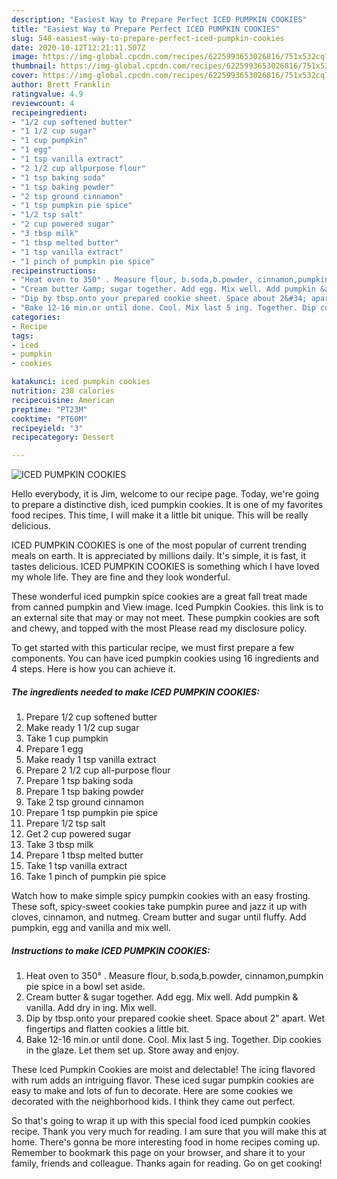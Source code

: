 ```yaml
---
description: "Easiest Way to Prepare Perfect ICED PUMPKIN COOKIES"
title: "Easiest Way to Prepare Perfect ICED PUMPKIN COOKIES"
slug: 548-easiest-way-to-prepare-perfect-iced-pumpkin-cookies
date: 2020-10-12T12:21:11.507Z
image: https://img-global.cpcdn.com/recipes/6225993653026816/751x532cq70/iced-pumpkin-cookies-recipe-main-photo.jpg
thumbnail: https://img-global.cpcdn.com/recipes/6225993653026816/751x532cq70/iced-pumpkin-cookies-recipe-main-photo.jpg
cover: https://img-global.cpcdn.com/recipes/6225993653026816/751x532cq70/iced-pumpkin-cookies-recipe-main-photo.jpg
author: Brett Franklin
ratingvalue: 4.9
reviewcount: 4
recipeingredient:
- "1/2 cup softened butter"
- "1 1/2 cup sugar"
- "1 cup pumpkin"
- "1 egg"
- "1 tsp vanilla extract"
- "2 1/2 cup allpurpose flour"
- "1 tsp baking soda"
- "1 tsp baking powder"
- "2 tsp ground cinnamon"
- "1 tsp pumpkin pie spice"
- "1/2 tsp salt"
- "2 cup powered sugar"
- "3 tbsp milk"
- "1 tbsp melted butter"
- "1 tsp vanilla extract"
- "1 pinch of pumpkin pie spice"
recipeinstructions:
- "Heat oven to 350° . Measure flour, b.soda,b.powder, cinnamon,pumpkin pie spice in a bowl set aside."
- "Cream butter &amp; sugar together. Add egg. Mix well. Add pumpkin &amp; vanilla. Add dry in ing. Mix well."
- "Dip by tbsp.onto your prepared cookie sheet. Space about 2&#34; apart. Wet fingertips and flatten cookies a little bit."
- "Bake 12-16 min.or until done. Cool. Mix last 5 ing. Together. Dip cookies in the glaze. Let them set up. Store away and enjoy."
categories:
- Recipe
tags:
- iced
- pumpkin
- cookies

katakunci: iced pumpkin cookies 
nutrition: 238 calories
recipecuisine: American
preptime: "PT23M"
cooktime: "PT60M"
recipeyield: "3"
recipecategory: Dessert

---
```



![ICED PUMPKIN COOKIES](https://img-global.cpcdn.com/recipes/6225993653026816/751x532cq70/iced-pumpkin-cookies-recipe-main-photo.jpg)

Hello everybody, it is Jim, welcome to our recipe page. Today, we're going to prepare a distinctive dish, iced pumpkin cookies. It is one of my favorites food recipes. This time, I will make it a little bit unique. This will be really delicious.

ICED PUMPKIN COOKIES is one of the most popular of current trending meals on earth. It is appreciated by millions daily. It's simple, it is fast, it tastes delicious. ICED PUMPKIN COOKIES is something which I have loved my whole life. They are fine and they look wonderful.

These wonderful iced pumpkin spice cookies are a great fall treat made from canned pumpkin and View image. Iced Pumpkin Cookies. this link is to an external site that may or may not meet. These pumpkin cookies are soft and chewy, and topped with the most Please read my disclosure policy.


To get started with this particular recipe, we must first prepare a few components. You can have iced pumpkin cookies using 16 ingredients and 4 steps. Here is how you can achieve it.

<!--inarticleads1-->

##### The ingredients needed to make ICED PUMPKIN COOKIES:

1. Prepare 1/2 cup softened butter
1. Make ready 1 1/2 cup sugar
1. Take 1 cup pumpkin
1. Prepare 1 egg
1. Make ready 1 tsp vanilla extract
1. Prepare 2 1/2 cup all-purpose flour
1. Prepare 1 tsp baking soda
1. Prepare 1 tsp baking powder
1. Take 2 tsp ground cinnamon
1. Prepare 1 tsp pumpkin pie spice
1. Prepare 1/2 tsp salt
1. Get 2 cup powered sugar
1. Take 3 tbsp milk
1. Prepare 1 tbsp melted butter
1. Take 1 tsp vanilla extract
1. Take 1 pinch of pumpkin pie spice


Watch how to make simple spicy pumpkin cookies with an easy frosting. These soft, spicy-sweet cookies take pumpkin puree and jazz it up with cloves, cinnamon, and nutmeg. Cream butter and sugar until fluffy. Add pumpkin, egg and vanilla and mix well. 

<!--inarticleads2-->

##### Instructions to make ICED PUMPKIN COOKIES:

1. Heat oven to 350° . Measure flour, b.soda,b.powder, cinnamon,pumpkin pie spice in a bowl set aside.
1. Cream butter &amp; sugar together. Add egg. Mix well. Add pumpkin &amp; vanilla. Add dry in ing. Mix well.
1. Dip by tbsp.onto your prepared cookie sheet. Space about 2&#34; apart. Wet fingertips and flatten cookies a little bit.
1. Bake 12-16 min.or until done. Cool. Mix last 5 ing. Together. Dip cookies in the glaze. Let them set up. Store away and enjoy.


These Iced Pumpkin Cookies are moist and delectable! The icing flavored with rum adds an intriguing flavor. These iced sugar pumpkin cookies are easy to make and lots of fun to decorate. Here are some cookies we decorated with the neighborhood kids. I think they came out perfect. 

So that's going to wrap it up with this special food iced pumpkin cookies recipe. Thank you very much for reading. I am sure that you will make this at home. There's gonna be more interesting food in home recipes coming up. Remember to bookmark this page on your browser, and share it to your family, friends and colleague. Thanks again for reading. Go on get cooking!
